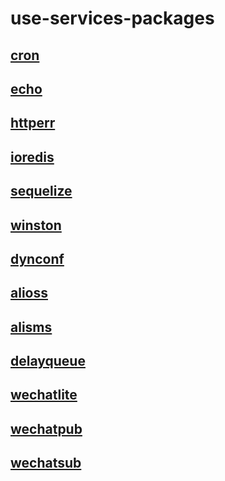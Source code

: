 # use-services-packages

## [cron](./packages/cron/README.md)
## [echo](./packages/echo/README.md)
## [httperr](./packages/httperr/README.md)
## [ioredis](./packages/ioredis/README.md)
## [sequelize](./packages/sequelize/README.md)
## [winston](./packages/winston/README.md)
## [dynconf](./packages/dynconf/README.md) 
## [alioss](./packages/alioss/README.md)
## [alisms](./packages/alisms/README.md)
## [delayqueue](./packages/delayqueue/README.md)
## [wechatlite](./packages/wechatlite/README.md)
## [wechatpub](./packages/wechatpub/README.md)
## [wechatsub](./packages/wechatsub/README.md)